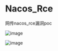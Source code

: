 # Nacos_Rce
网传nacos_rce漏洞poc



![image](https://github.com/user-attachments/assets/cf7e3ac3-bd47-462c-accc-4fc21b8a731f)


![image](https://github.com/user-attachments/assets/66c7cba3-489a-4bf4-876d-f2e375a82b44)
